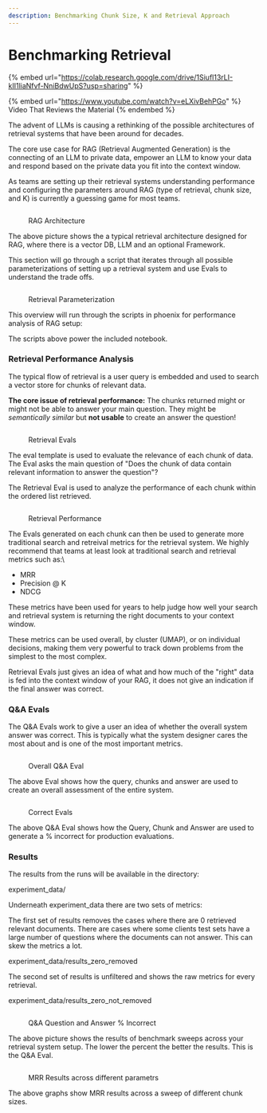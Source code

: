 ```yaml
---
description: Benchmarking Chunk Size, K and Retrieval Approach
---
```


# Benchmarking Retrieval

{% embed url="https://colab.research.google.com/drive/1Siufl13rLI-kII1liaNfvf-NniBdwUpS?usp=sharing" %}

{% embed url="https://www.youtube.com/watch?v=eLXivBehPGo" %}
Video That Reviews the Material
{% endembed %}

The advent of LLMs is causing a rethinking of the possible architectures of retrieval systems that have been around for decades.

The core use case for RAG (Retrieval Augmented Generation) is the connecting of an LLM to private data, empower an LLM to know your data and respond based on the private data you fit into the context window.

As teams are setting up their retrieval systems understanding performance and configuring the parameters around RAG (type of retrieval, chunk size, and K) is currently a guessing game for most teams.

<figure><img src="../../.gitbook/assets/Screenshot 2023-10-09 at 11.22.11 AM.png" alt=""><figcaption><p>RAG Architecture</p></figcaption></figure>

The above picture shows the a typical retrieval architecture designed for RAG, where there is a vector DB, LLM and an optional Framework.

This section will go through a script that iterates through all possible parameterizations of setting up a retrieval system and use Evals to understand the trade offs.

<figure><img src="../../.gitbook/assets/Screenshot 2023-10-09 at 11.31.03 AM.png" alt=""><figcaption><p>Retrieval Parameterization</p></figcaption></figure>

This overview will run through the scripts in phoenix for performance analysis of RAG setup:

The scripts above power the included notebook.

### Retrieval Performance Analysis

The typical flow of retrieval is a user query is embedded and used to search a vector store for chunks of relevant data.

**The core issue of retrieval performance:** The chunks returned might or might not be able to answer your main question. They might be _semantically similar_ but **not usable** to create an answer the question!

<figure><img src="../../.gitbook/assets/Screenshot 2023-10-09 at 11.28.39 AM.png" alt=""><figcaption><p>Retrieval Evals</p></figcaption></figure>

The eval template is used to evaluate the relevance of each chunk of data. The Eval asks the main question of "Does the chunk of data contain relevant information to answer the question"?

The Retrieval Eval is used to analyze the performance of each chunk within the ordered list retrieved.

<figure><img src="../../.gitbook/assets/Screenshot 2023-10-09 at 12.02.24 PM.png" alt=""><figcaption><p>Retrieval Performance</p></figcaption></figure>

The Evals generated on each chunk can then be used to generate more traditional search and retreival metrics for the retrieval system. We highly recommend that teams at least look at traditional search and retrieval metrics such as:\\

* MRR
* Precision @ K
* NDCG

These metrics have been used for years to help judge how well your search and retrieval system is returning the right documents to your context window.

These metrics can be used overall, by cluster (UMAP), or on individual decisions, making them very powerful to track down problems from the simplest to the most complex.

Retrieval Evals just gives an idea of what and how much of the "right" data is fed into the context window of your RAG, it does not give an indication if the final answer was correct.

### Q\&A Evals

The Q\&A Evals work to give a user an idea of whether the overall system answer was correct. This is typically what the system designer cares the most about and is one of the most important metrics.

<figure><img src="../../.gitbook/assets/Screenshot 2023-10-09 at 12.16.18 PM.png" alt=""><figcaption><p>Overall Q&#x26;A Eval</p></figcaption></figure>

The above Eval shows how the query, chunks and answer are used to create an overall assessment of the entire system.

<figure><img src="../../.gitbook/assets/Screenshot 2023-10-09 at 12.20.11 PM.png" alt=""><figcaption><p>Correct Evals</p></figcaption></figure>

The above Q\&A Eval shows how the Query, Chunk and Answer are used to generate a % incorrect for production evaluations.

### Results

The results from the runs will be available in the directory:

experiment\_data/

Underneath experiment\_data there are two sets of metrics:

The first set of results removes the cases where there are 0 retrieved relevant documents. There are cases where some clients test sets have a large number of questions where the documents can not answer. This can skew the metrics a lot.

experiment\_data/results\_zero\_removed

The second set of results is unfiltered and shows the raw metrics for every retrieval.

experiment\_data/results\_zero\_not\_removed

<figure><img src="../../.gitbook/assets/Screenshot 2023-10-09 at 2.39.24 PM.png" alt=""><figcaption><p>Q&#x26;A Question and Answer % Incorrect</p></figcaption></figure>

The above picture shows the results of benchmark sweeps across your retrieval system setup. The lower the percent the better the results. This is the Q\&A Eval.

<figure><img src="../../.gitbook/assets/Screenshot 2023-10-09 at 2.40.52 PM.png" alt=""><figcaption><p>MRR Results across different parametrs</p></figcaption></figure>

The above graphs show MRR results across a sweep of different chunk sizes.
